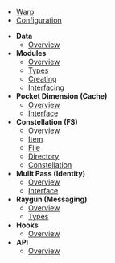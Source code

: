 * [Warp](README.md)
* [Configuration](configuration.md)
- **Data**
  - [Overview](data/overview.md)
- **Modules**
  - [Overview](modules/overview)
  - [Types](modules/types.md)
  - [Creating](modules/create.md)
  - [Interfacing](modules/interfacing.md)
- **Pocket Dimension (Cache)**
  - [Overview](pocketdimension/overview.md)
  - [Interface](pocketdimension/interface.md)
- **Constellation (FS)**
  - [Overview](constellation/overview.md)
  - [Item](constellation/item.md)
  - [File](constellation/file.md)
  - [Directory](constellation/directory.md)
  - [Constellation](constellation/constellation.md)
- **Mulit Pass (Identity)**
  - [Overview](identity/overview.md)
  - [Interface](identity/interface.md)
- **Raygun (Messaging)**
  - [Overview](raygun/overview.md)
  - [Types](raygun/types.md)
- **Hooks**
  - [Overview](hooks/overview.md)
- **API**
  - [Overview](api/overview.md)